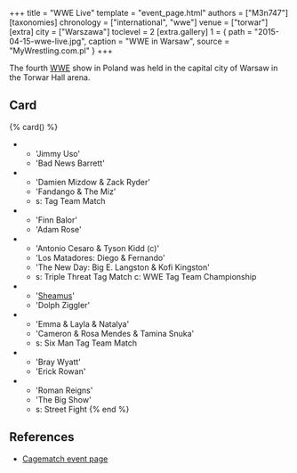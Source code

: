 +++
title = "WWE Live"
template = "event_page.html"
authors = ["M3n747"]
[taxonomies]
chronology = ["international", "wwe"]
venue = ["torwar"]
[extra]
city = ["Warszawa"]
toclevel = 2
[extra.gallery]
1 = { path = "2015-04-15-wwe-live.jpg", caption = "WWE in Warsaw", source = "MyWrestling.com.pl" }
+++

The fourth [WWE](@/o/wwe.md) show in Poland was held in the capital city of Warsaw in the Torwar Hall arena.

## Card

{% card() %}
- - 'Jimmy Uso'
  - 'Bad News Barrett'
- - 'Damien Mizdow & Zack Ryder'
  - 'Fandango & The Miz'
  - s: Tag Team Match
- - 'Finn Balor'
  - 'Adam Rose'
- - 'Antonio Cesaro & Tyson Kidd (c)'
  - 'Los Matadores: Diego & Fernando'
  - 'The New Day: Big E. Langston & Kofi Kingston'
  - s: Triple Threat Tag Match
    c: WWE Tag Team Championship
- - '[Sheamus](@/w/sheamus.md)'
  - 'Dolph Ziggler'
- - 'Emma & Layla & Natalya'
  - 'Cameron & Rosa Mendes & Tamina Snuka'
  - s: Six Man Tag Team Match
- - 'Bray Wyatt'
  - 'Erick Rowan'
- - 'Roman Reigns'
  - 'The Big Show'
  - s: Street Fight
{% end %}

## References

* [Cagematch event page](https://www.cagematch.net/?id=1&nr=120041)
